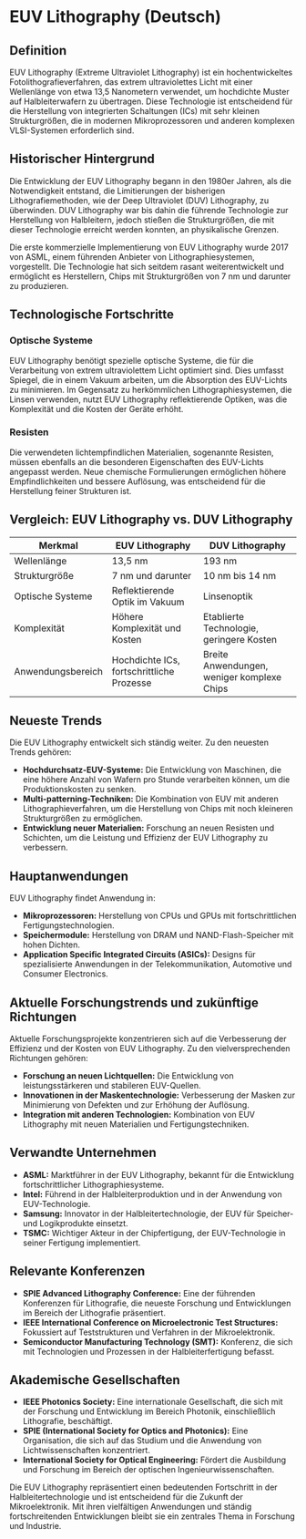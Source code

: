 # EUV Lithography (Deutsch)

## Definition

EUV Lithography (Extreme Ultraviolet Lithography) ist ein hochentwickeltes Fotolithografieverfahren, das extrem ultraviolettes Licht mit einer Wellenlänge von etwa 13,5 Nanometern verwendet, um hochdichte Muster auf Halbleiterwafern zu übertragen. Diese Technologie ist entscheidend für die Herstellung von integrierten Schaltungen (ICs) mit sehr kleinen Strukturgrößen, die in modernen Mikroprozessoren und anderen komplexen VLSI-Systemen erforderlich sind.

## Historischer Hintergrund

Die Entwicklung der EUV Lithography begann in den 1980er Jahren, als die Notwendigkeit entstand, die Limitierungen der bisherigen Lithografiemethoden, wie der Deep Ultraviolet (DUV) Lithography, zu überwinden. DUV Lithography war bis dahin die führende Technologie zur Herstellung von Halbleitern, jedoch stießen die Strukturgrößen, die mit dieser Technologie erreicht werden konnten, an physikalische Grenzen. 

Die erste kommerzielle Implementierung von EUV Lithography wurde 2017 von ASML, einem führenden Anbieter von Lithographiesystemen, vorgestellt. Die Technologie hat sich seitdem rasant weiterentwickelt und ermöglicht es Herstellern, Chips mit Strukturgrößen von 7 nm und darunter zu produzieren.

## Technologische Fortschritte

### Optische Systeme

EUV Lithography benötigt spezielle optische Systeme, die für die Verarbeitung von extrem ultraviolettem Licht optimiert sind. Dies umfasst Spiegel, die in einem Vakuum arbeiten, um die Absorption des EUV-Lichts zu minimieren. Im Gegensatz zu herkömmlichen Lithographiesystemen, die Linsen verwenden, nutzt EUV Lithography reflektierende Optiken, was die Komplexität und die Kosten der Geräte erhöht.

### Resisten

Die verwendeten lichtempfindlichen Materialien, sogenannte Resisten, müssen ebenfalls an die besonderen Eigenschaften des EUV-Lichts angepasst werden. Neue chemische Formulierungen ermöglichen höhere Empfindlichkeiten und bessere Auflösung, was entscheidend für die Herstellung feiner Strukturen ist.

## Vergleich: EUV Lithography vs. DUV Lithography

| Merkmal                  | EUV Lithography                     | DUV Lithography                     |
|-------------------------|--------------------------------------|--------------------------------------|
| Wellenlänge             | 13,5 nm                              | 193 nm                               |
| Strukturgröße           | 7 nm und darunter                    | 10 nm bis 14 nm                      |
| Optische Systeme        | Reflektierende Optik im Vakuum      | Linsenoptik                          |
| Komplexität             | Höhere Komplexität und Kosten        | Etablierte Technologie, geringere Kosten  |
| Anwendungsbereich       | Hochdichte ICs, fortschrittliche Prozesse | Breite Anwendungen, weniger komplexe Chips |

## Neueste Trends

Die EUV Lithography entwickelt sich ständig weiter. Zu den neuesten Trends gehören:

- **Hochdurchsatz-EUV-Systeme:** Die Entwicklung von Maschinen, die eine höhere Anzahl von Wafern pro Stunde verarbeiten können, um die Produktionskosten zu senken.
- **Multi-patterning-Techniken:** Die Kombination von EUV mit anderen Lithographieverfahren, um die Herstellung von Chips mit noch kleineren Strukturgrößen zu ermöglichen.
- **Entwicklung neuer Materialien:** Forschung an neuen Resisten und Schichten, um die Leistung und Effizienz der EUV Lithography zu verbessern.

## Hauptanwendungen

EUV Lithography findet Anwendung in:

- **Mikroprozessoren:** Herstellung von CPUs und GPUs mit fortschrittlichen Fertigungstechnologien.
- **Speichermodule:** Herstellung von DRAM und NAND-Flash-Speicher mit hohen Dichten.
- **Application Specific Integrated Circuits (ASICs):** Designs für spezialisierte Anwendungen in der Telekommunikation, Automotive und Consumer Electronics.

## Aktuelle Forschungstrends und zukünftige Richtungen

Aktuelle Forschungsprojekte konzentrieren sich auf die Verbesserung der Effizienz und der Kosten von EUV Lithography. Zu den vielversprechenden Richtungen gehören:

- **Forschung an neuen Lichtquellen:** Die Entwicklung von leistungsstärkeren und stabileren EUV-Quellen.
- **Innovationen in der Maskentechnologie:** Verbesserung der Masken zur Minimierung von Defekten und zur Erhöhung der Auflösung.
- **Integration mit anderen Technologien:** Kombination von EUV Lithography mit neuen Materialien und Fertigungstechniken.

## Verwandte Unternehmen

- **ASML:** Marktführer in der EUV Lithography, bekannt für die Entwicklung fortschrittlicher Lithographiesysteme.
- **Intel:** Führend in der Halbleiterproduktion und in der Anwendung von EUV-Technologie.
- **Samsung:** Innovator in der Halbleitertechnologie, der EUV für Speicher- und Logikprodukte einsetzt.
- **TSMC:** Wichtiger Akteur in der Chipfertigung, der EUV-Technologie in seiner Fertigung implementiert.

## Relevante Konferenzen

- **SPIE Advanced Lithography Conference:** Eine der führenden Konferenzen für Lithografie, die neueste Forschung und Entwicklungen im Bereich der Lithografie präsentiert.
- **IEEE International Conference on Microelectronic Test Structures:** Fokussiert auf Teststrukturen und Verfahren in der Mikroelektronik.
- **Semiconductor Manufacturing Technology (SMT):** Konferenz, die sich mit Technologien und Prozessen in der Halbleiterfertigung befasst.

## Akademische Gesellschaften

- **IEEE Photonics Society:** Eine internationale Gesellschaft, die sich mit der Forschung und Entwicklung im Bereich Photonik, einschließlich Lithografie, beschäftigt.
- **SPIE (International Society for Optics and Photonics):** Eine Organisation, die sich auf das Studium und die Anwendung von Lichtwissenschaften konzentriert.
- **International Society for Optical Engineering:** Fördert die Ausbildung und Forschung im Bereich der optischen Ingenieurwissenschaften. 

Die EUV Lithography repräsentiert einen bedeutenden Fortschritt in der Halbleitertechnologie und ist entscheidend für die Zukunft der Mikroelektronik. Mit ihren vielfältigen Anwendungen und ständig fortschreitenden Entwicklungen bleibt sie ein zentrales Thema in Forschung und Industrie.